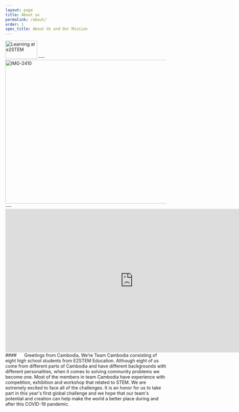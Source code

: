 ```yaml
---
layout: page
title: About us
permalink: /about/
order: 1
spec_title: About Us and Our Mission
---
```

<img width="100" height="57" src="https://learning.e2stem.tech/pluginfile.php/1/core_admin/logo/0x200/1595828280/logoe2.png" class="img-fluid" title="Learning at e2STEM" alt="Learning at e2STEM" id="yui_3_17_2_1_1627303032907_19">
---
<img width="800" height="450" src="https://i.ibb.co/kxwCYHD/IMG-2410.jpg" alt="IMG-2410" border="0">
---
<iframe width="800" height="450" src="https://www.youtube.com/embed/DkJh3zyNZCs" title="YouTube video player" frameborder="0" allow="accelerometer; autoplay; clipboard-write; encrypted-media; gyroscope; picture-in-picture" allowfullscreen></iframe>
#### &nbsp;&nbsp;&nbsp;&nbsp;  Greetings from Cambodia, We’re Team Cambodia consisting of eight high school students from E2STEM Education. Although eight of us come from different parts of Cambodia and have different backgrounds with different personalities, when it comes to solving community  problems we become one. Most of the members in team Cambodia have experience with competition, exhibition and workshop that related to STEM. We are extremely excited to face all of the challenges. It is an honor for us to take part in this year's first global challenge and we hope that our team's potential and creation can help make the world a better place during and after this COVID-19 pandemic.
